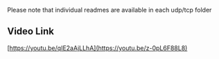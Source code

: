 Please note that individual readmes are available in each udp/tcp folder

## Video Link
[https://youtu.be/qIE2aAjLLhA](https://youtu.be/z-0pL6F88L8)
